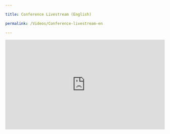 ```yaml
---

title: Conference Livestream (English)

permalink: /Videos/Conference-livestream-en

---
```

<div>
<div style="padding:56.25% 0 0 0;position:relative"><iframe src="https://vimeo.com/event/1924445/embed" frameborder="0" allow="autoplay; fullscreen; picture-in-picture" allowfullscreen style="position:absolute;top:0;left:0;width:100%;height:100%;"></iframe></div> 
